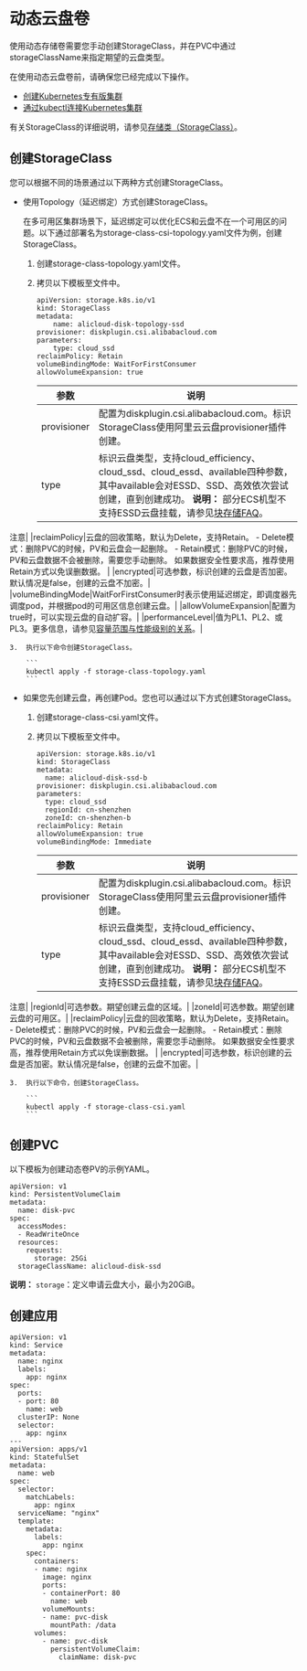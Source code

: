 # 动态云盘卷

使用动态存储卷需要您手动创建StorageClass，并在PVC中通过storageClassName来指定期望的云盘类型。

在使用动态云盘卷前，请确保您已经完成以下操作。

-   [创建Kubernetes专有版集群](/cn.zh-CN/Kubernetes集群用户指南/集群管理/创建集群/创建Kubernetes专有版集群.md)
-   [通过kubectl连接Kubernetes集群](/cn.zh-CN/Kubernetes集群用户指南/集群管理/连接集群/通过kubectl连接Kubernetes集群.md)

有关StorageClass的详细说明，请参见[存储类（StorageClass）](/cn.zh-CN/Kubernetes集群用户指南/存储管理-CSI/云盘存储卷/存储类（StorageClass）.md)。

## 创建StorageClass

您可以根据不同的场景通过以下两种方式创建StorageClass。

-   使用Topology（延迟绑定）方式创建StorageClass。

    在多可用区集群场景下，延迟绑定可以优化ECS和云盘不在一个可用区的问题。以下通过部署名为storage-class-csi-topology.yaml文件为例，创建StorageClass。

    1.  创建storage-class-topology.yaml文件。
    2.  拷贝以下模板至文件中。

        ```
        apiVersion: storage.k8s.io/v1
        kind: StorageClass
        metadata:
            name: alicloud-disk-topology-ssd
        provisioner: diskplugin.csi.alibabacloud.com
        parameters:
            type: cloud_ssd
        reclaimPolicy: Retain
        volumeBindingMode: WaitForFirstConsumer
        allowVolumeExpansion: true
        ```

        |参数|说明|
        |--|--|
        |provisioner|配置为diskplugin.csi.alibabacloud.com。标识StorageClass使用阿里云云盘provisioner插件创建。|
        |type|标识云盘类型，支持cloud\_efficiency、cloud\_ssd、cloud\_essd、available四种参数，其中available会对ESSD、SSD、高效依次尝试创建，直到创建成功。 **说明：** 部分ECS机型不支持ESSD云盘挂载，请参见[块存储FAQ](/cn.zh-CN/块存储/块存储FAQ.md)。

注意|
        |reclaimPolicy|云盘的回收策略，默认为Delete，支持Retain。         -   Delete模式：删除PVC的时候，PV和云盘会一起删除。
        -   Retain模式：删除PVC的时候，PV和云盘数据不会被删除，需要您手动删除。
如果数据安全性要求高，推荐使用Retain方式以免误删数据。 |
        |encrypted|可选参数，标识创建的云盘是否加密。默认情况是false，创建的云盘不加密。|
        |volumeBindingMode|WaitForFirstConsumer时表示使用延迟绑定，即调度器先调度pod，并根据pod的可用区信息创建云盘。|
        |allowVolumeExpansion|配置为true时，可以实现云盘的自动扩容。|
        |performanceLevel|值为PL1、PL2、或PL3。更多信息，请参见[容量范围与性能级别的关系](/cn.zh-CN/块存储/块存储介绍/ESSD云盘.md)。|

    3.  执行以下命令创建StorageClass。

        ```
        kubectl apply -f storage-class-topology.yaml
        ```

-   如果您先创建云盘，再创建Pod。您也可以通过以下方式创建StorageClass。
    1.  创建storage-class-csi.yaml文件。
    2.  拷贝以下模板至文件中。

        ```
        apiVersion: storage.k8s.io/v1
        kind: StorageClass
        metadata:
          name: alicloud-disk-ssd-b
        provisioner: diskplugin.csi.alibabacloud.com
        parameters:
          type: cloud_ssd
          regionId: cn-shenzhen
          zoneId: cn-shenzhen-b
        reclaimPolicy: Retain
        allowVolumeExpansion: true
        volumeBindingMode: Immediate
        ```

        |参数|说明|
        |--|--|
        |provisioner|配置为diskplugin.csi.alibabacloud.com。标识StorageClass使用阿里云云盘provisioner插件创建。|
        |type|标识云盘类型，支持cloud\_efficiency、cloud\_ssd、cloud\_essd、available四种参数，其中available会对ESSD、SSD、高效依次尝试创建，直到创建成功。 **说明：** 部分ECS机型不支持ESSD云盘挂载，请参见[块存储FAQ](/cn.zh-CN/块存储/块存储FAQ.md)。

注意|
        |regionId|可选参数。期望创建云盘的区域。|
        |zoneId|可选参数。期望创建云盘的可用区。|
        |reclaimPolicy|云盘的回收策略，默认为Delete，支持Retain。         -   Delete模式：删除PVC的时候，PV和云盘会一起删除。
        -   Retain模式：删除PVC的时候，PV和云盘数据不会被删除，需要您手动删除。
如果数据安全性要求高，推荐使用Retain方式以免误删数据。 |
        |encrypted|可选参数，标识创建的云盘是否加密。默认情况是false，创建的云盘不加密。|

    3.  执行以下命令，创建StorageClass。

        ```
        kubectl apply -f storage-class-csi.yaml
        ```


## 创建PVC

以下模板为创建动态卷PV的示例YAML。

```
apiVersion: v1
kind: PersistentVolumeClaim
metadata:
  name: disk-pvc
spec:
  accessModes:
  - ReadWriteOnce
  resources:
    requests:
      storage: 25Gi
  storageClassName: alicloud-disk-ssd
```

**说明：** `storage`：定义申请云盘大小，最小为20GiB。

## 创建应用

```
apiVersion: v1
kind: Service
metadata:
  name: nginx
  labels:
    app: nginx
spec:
  ports:
  - port: 80
    name: web
  clusterIP: None
  selector:
    app: nginx
---
apiVersion: apps/v1
kind: StatefulSet
metadata:
  name: web
spec:
  selector:
    matchLabels:
      app: nginx
  serviceName: "nginx"
  template:
    metadata:
      labels:
        app: nginx
    spec:
      containers:
      - name: nginx
        image: nginx
        ports:
        - containerPort: 80
          name: web
        volumeMounts:
        - name: pvc-disk
          mountPath: /data
      volumes:
        - name: pvc-disk
          persistentVolumeClaim:
            claimName: disk-pvc
```

